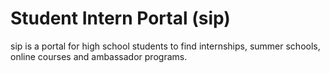 # Student Intern Portal (sip)

sip is a portal for high school students to find internships, summer schools, online courses and ambassador programs.
